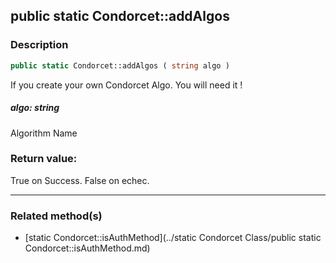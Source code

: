 ## public static Condorcet::addAlgos

### Description    

```php
public static Condorcet::addAlgos ( string algo )
```

If you create your own Condorcet Algo. You will need it !    


##### **algo:** *string*   
Algorithm Name    



### Return value:   

True on Success. False on echec.


---------------------------------------

### Related method(s)      

* [static Condorcet::isAuthMethod](../static Condorcet Class/public static Condorcet::isAuthMethod.md)    
